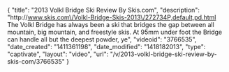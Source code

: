 {
    "title": "2013 Volkl Bridge Ski Review By Skis.com",
    "description": "http:\/\/www.skis.com\/Volkl-Bridge-Skis-2013\/272734P,default,pd.html  The Volkl Bridge has always been a ski that bridges the gap between all mountain, big mountain, and freestyle skis. At 95mm under foot the Bridge can handle all but the deepest powder, ye",
    "videoid": "3766535",
    "date_created": "1411361198",
    "date_modified": "1418182013",
    "type": "captivate",
    "layout": "video",
    "url": "\/v\/2013-volkl-bridge-ski-review-by-skis-com\/3766535"
}